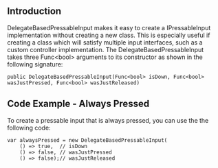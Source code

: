 ## Introduction

DelegateBasedPressableInput makes it easy to create a IPressableInput implementation without creating a new class. This is especially useful if creating a class which will satisfy multiple input interfaces, such as a custom controller implementation. The DelegateBasedPressableInput takes three Func\<bool\> arguments to its constructor as shown in the following signature:

``` lang:c#
public DelegateBasedPressableInput(Func<bool> isDown, Func<bool> wasJustPressed, Func<bool> wasJustReleased)
```

## Code Example - Always Pressed

To create a pressable input that is always pressed, you can use the the following code:

``` lang:c#
var alwaysPressed = new DelegateBasedPressableInput(
    () => true,  // isDown
    () => false, // wasJustPressed
    () => false);// wasJustReleased
```

 

 
